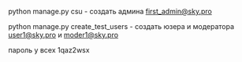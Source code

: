 python manage.py csu - создать админа first_admin@sky.pro

python manage.py create_test_users - создать юзера и модератора user1@sky.pro и moder1@sky.pro

пароль у всех 1qaz2wsx